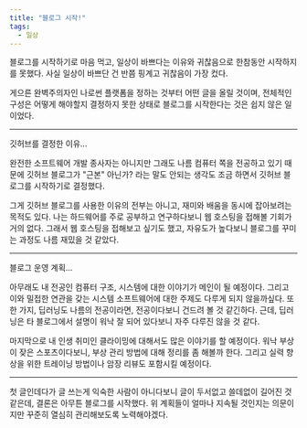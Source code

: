 ```yaml
---
title: "블로그 시작!"
tags:
  - 일상
---
```


블로그를 시작하기로 마음 먹고, 일상이 바쁘다는 이유와 귀찮음으로 한참동안 시작하지를 못했다.
사실 일상이 바쁘단 건 반쯤 핑계고 귀찮음이 가장 컸다.

게으른 완벽주의자인 나로썬 플랫폼을 정하는 것부터 어떤 글을 올릴 것이며, 전체적인 구성은 어떻게 해야할지
결정하지 못한 상태로 블로그를 시작한다는 것은 쉽지 않은 일이었다.

------

깃허브를 결정한 이유...

완전한 소프트웨어 개발 종사자는 아니지만 그래도 나름 컴퓨터 쪽을 전공하고 있기 때문에 깃허브 블로그가 "근본" 아닌가?
라는 말도 안되는 생각도 조금 하면서 깃허브 블로그를 시작하기로 결정했다.

그게 깃허브 블로그를 사용한 이유의 전부는 아니고, 재미와 배움을 동시에 잡아보려는 목적도 있다.
나는 하드웨어를 주로 공부하고 연구하다보니 웹 호스팅을 접해볼 기회가 거의 없다.
그래서 웹 호스팅을 접해보고 싶기도 했고, 자유도가 높다보니 블로그를 꾸미는 과정도 나름 재밌을 것 같았다.

-----

블로그 운영 계획...

아무래도 내 전공인 컴퓨터 구조, 시스템에 대한 이야기가 메인이 될 예정이다.
그리고 이와 밀접한 연관을 갖는 시스템 소프트웨어에 대한 주제도 다루게 되지 않을까싶다.
또 한 가지, 딥러닝도 나름의 전공이라면, 전공이다보니 건드려 볼 것 같긴하다.
근데, 딥러닝은 타 블로그에서 설명이 워낙 잘 되어 있다보니 자주 다루진 않을 것 같다.

마지막으로 내 인생 취미인 클라이밍에 대해서도 많은 이야기를 할 예정이다.
워낙 부상이 잦은 스포츠이다보니, 부상 관리 방법에 대해 정리를 좀 해볼까 한다.
그리고 실력 향상을 위한 트레이닝 방법이나 암장 리뷰도 포함시킬 예정이다.

----

첫 글인데다가 글 쓰는게 익숙한 사람이 아니다보니 글이 두서없고 쓸데없이 길어진 것 같은데,
결론은 아무튼 블로그를 시작했다.
위 계획들이 얼마나 지속될 것인지는 의문이지만 꾸준히 열심히 관리해보도록 노력해야겠다.





